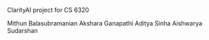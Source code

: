 ClarityAI project for CS 6320 

Mithun Balasubramanian
Akshara Ganapathi
Aditya Sinha
Aishwarya Sudarshan
